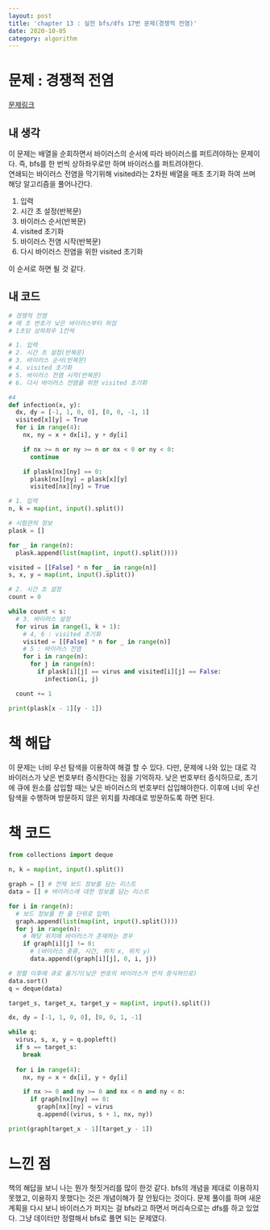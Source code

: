 ```yaml
---
layout: post
title: 'chapter 13 : 실전 bfs/dfs 17번 문제(경쟁적 전염)'
date: 2020-10-05
category: algorithm
---
```

# 문제 : 경쟁적 전염
[문제링크](https://www.acmicpc.net/problem/18405)
## 내 생각
이 문제는 배열을 순회하면서 바이러스의 순서에 따라 바이러스를 퍼트려야하는 문제이다. 즉, bfs를 한 번씩 상하좌우로만 하며 바이러스를 퍼트려야한다.   
연쇄되는 바이러스 전염을 막기위해 visited라는 2차원 배열을 매초 초기화 하여 쓰며 해당 알고리즘을 풀어나간다.   
1. 입력
2. 시간 초 설정(반복문)
3. 바이러스 순서(반복문)
4. visited 초기화
5. 바이러스 전염 시작(반복문)
6. 다시 바이러스 전염을 위한 visited 초기화   

이 순서로 하면 될 것 같다.

## 내 코드
```python
# 경쟁적 전염
# 매 초 번호가 낮은 바이러스부터 퍼짐
# 1초당 상하좌우 1칸씩

# 1. 입력
# 2. 시간 초 설정(반복문)
# 3. 바이러스 순서(반복문)
# 4. visited 초기화
# 5. 바이러스 전염 시작(반복문)
# 6. 다시 바이러스 전염을 위한 visited 초기화  

#4
def infection(x, y):
  dx, dy = [-1, 1, 0, 0], [0, 0, -1, 1]
  visited[x][y] = True
  for i in range(4):
    nx, ny = x + dx[i], y + dy[i]

    if nx >= n or ny >= n or nx < 0 or ny < 0:
      continue

    if plask[nx][ny] == 0:
      plask[nx][ny] = plask[x][y]
      visited[nx][ny] = True

# 1. 입력
n, k = map(int, input().split())

# 시험관의 정보
plask = []

for _ in range(n):
  plask.append(list(map(int, input().split())))

visited = [[False] * n for _ in range(n)]
s, x, y = map(int, input().split())

# 2. 시간 초 설정
count = 0

while count < s:
  # 3. 바이러스 설정
  for virus in range(1, k + 1):
    # 4, 6 : visited 초기화
    visited = [[False] * n for _ in range(n)]
    # 5 : 바이러스 전염
    for i in range(n):
      for j in range(n):
        if plask[i][j] == virus and visited[i][j] == False:
          infection(i, j)

  count += 1

print(plask[x - 1][y - 1])
```
# 책 해답
이 문제는 너비 우선 탐색을 이용하여 해결 할 수 있다. 다만, 문제에 나와 있는 대로 각 바이러스가 낮은 번호부터 증식한다는 점을 기억하자. 낮은 번호부터 증식하므로, 초기에 큐에 원소를 삽입할 때는 낮은 바이러스의 번호부터 삽입해야한다. 이후에 너비 우선 탐색을 수행하며 방문하지 않은 위치를 차례대로 방문하도록 하면 된다.

# 책 코드
```python
from collections import deque

n, k = map(int, input().split())

graph = [] # 전체 보드 정보를 담는 리스트
data = [] # 바이러스에 대한 정보를 담는 리스트

for i in range(n):
  # 보드 정보를 한 줄 단위로 입력\
  graph.append(list(map(int, input().split())))
  for j in range(n):
    # 해당 위치에 바이러스가 존재하는 경우
    if graph[i][j] != 0:
      # (바이러스 종류, 시간, 위치 x, 위치 y)
      data.append((graph[i][j], 0, i, j))

# 정렬 이후에 큐로 옮기기(낮은 번호의 바이러스가 먼저 증식하므로)
data.sort()
q = deque(data)

target_s, target_x, target_y = map(int, input().split())

dx, dy = [-1, 1, 0, 0], [0, 0, 1, -1]

while q:
  virus, s, x, y = q.popleft()
  if s == target_s:
    break
  
  for i in range(4):
    nx, ny = x + dx[i], y + dy[i]

    if nx >= 0 and ny >= 0 and nx < n and ny < n:
      if graph[nx][ny] == 0:
        graph[nx][ny] = virus
        q.append((virus, s + 1, nx, ny))

print(graph[target_x - 1][target_y - 1])
```
# 느낀 점
책의 해답을 보니 나는 뭔가 헛짓거리를 많이 한것 같다. bfs의 개념을 제대로 이용하지 못했고, 이용하지 못했다는 것은 개념이해가 잘 안됬다는 것이다. 문제 풀이를 하며 새운 계획을 다시 보니 바이러스가 퍼지는 걸 bfs라고 하면서 머리속으로는 dfs를 하고 있었다. 그냥 데이터만 정렬해서 bfs로 풀면 되는 문제였다. 
